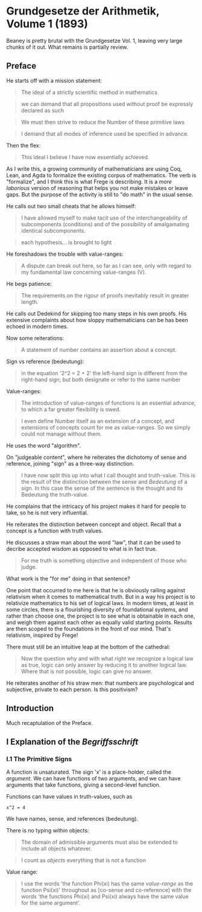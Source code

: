 # Grundgesetze der Arithmetik, Volume 1 (1893)

Beaney is pretty brutal with the Grundgesetze Vol. 1, leaving very large chunks of it out. What remains is partially review.

## Preface

He starts off with a mission statement: 

> The ideal of a strictly scientific method in mathematics

> we can demand that all propositions used without proof be expressly declared as such

> We must then strive to reduce the Number of these primitive laws

> I demand that all modes of inference used be specified in advance.

Then the flex:

> This ideal I believe I have now essentially achieved.

As I write this, a growing community of mathematicians are using Coq, Lean, and Agda to formalize the existing corpus of mathematics. The verb is "formalize", and I think this is what Frege is describing. It is a _more laborious_ version of reasoning that helps you not make mistakes or leave gaps. But the purpose of the activity is still to "do math" in the usual sense.

He calls out two small cheats that he allows himself:

> I have allowed myself to make tacit use of the interchangeability of subcomponents (conditions) and of the possibility of amalgamating identical subcomponents.

> each hypothesis... is brought to light

He foreshadows the trouble with value-ranges:

> A dispute can break out here, so far as I can see, only with regard to my fundamental law concerning value-ranges (V).

He begs patience:

> The requirements on the rigour of proofs inevitably result in greater length.

He calls out Dedekind for skipping too many steps in his own proofs. His extensive complaints about how sloppy mathematicians can be has been echoed in modern times.

Now some reiterations:

> A statement of number contains an assertion about a concept.

Sign vs reference (bedeutung):

> in the equation '2^2 = 2 + 2' the left-hand sign is different from the right-hand sign; but both designate or refer to the same number

Value-ranges:

> The introduction of value-ranges of functions is an essential advance, to which a far greater flexibility is owed.

> I even define Number itself as an extension of a concept, and extensions of concepts count for me as value-ranges. So we simply could not manage without them.

He uses the word "algorithm".

On "judgeable content", where he reiterates the dichotomy of sense and reference, joining "sign" as a three-way distinction.

> I have now split this up into what I call thought and truth-value. This is the result of the distinction between the sense and _Bedeutung_ of a sign. In this case the sense of the sentence is the thought and its Bedeutung the truth-value.

He complains that the intricacy of his project makes it hard for people to take, so he is not very influential.

He reiterates the distinction between concept and object. Recall that a concept is a function with truth values.

He discusses a straw man about the word "law", that it can be used to decribe accepted wisdom as opposed to what is in fact true.

> For me truth is something objective and independent of those who judge.

What work is the "for me" doing in that sentence?

One point that occurred to me here is that he is obviously railing against relativism when it comes to mathematical truth. But in a way his project is to relativize mathematics to his set of logical laws. In modern times, at least in some circles, there is a flourishing diversity of foundational systems, and rather than choose one, the project is to see what is obtainable in each one, and weigh them against each other as equally valid starting points. Results are then scoped to the foundations in the front of our mind. That's relativism, inspired by Frege!

There must still be an intuitive leap at the bottom of the cathedral:

> Now the question why and with what right we recognize a logical law as true, logic can only answer by reducing it to another logical law. Where that is not possible, logic can give no answer.

He reiterates another of his straw men: that numbers are psychological and subjective, private to each person. Is this positivism?

## Introduction

Much recaptulation of the Preface.

## I Explanation of the _Begriffsschrift_ 

### I.1 The Primitive Signs

A function is unsaturated. The sign 'x' is a place-holder, called the _argument_. We can have functions of two arguments, and we can have arguments that take functions, giving a second-level function.

Functions can have values in truth-values, such as 

    x^2 = 4

We have names, sense, and references (bedeutung).

There is no typing within objects:

> The domain of admissible arguments must also be extended to include all objects whatever.

> I count as _objects_ everything that is not a function

Value range:

> I use the words 'the function Phi(xi) has the same _value-range_ as the function Psi(xi)' throughout as [co-sense and co-reference] with the words 'the functions Phi(xi) and Psi(xi) always have the same value for the same argument'.














